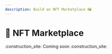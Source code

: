```yaml
---
description: Build an NFT Marketplace 🖼
---
```


# 🎨 NFT Marketplace

:construction\_site: Coming soon :construction\_site:&#x20;
